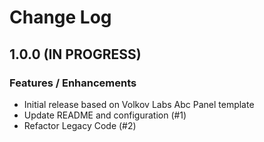 # Change Log

## 1.0.0 (IN PROGRESS)

### Features / Enhancements

- Initial release based on Volkov Labs Abc Panel template
- Update README and configuration (#1)
- Refactor Legacy Code (#2)
